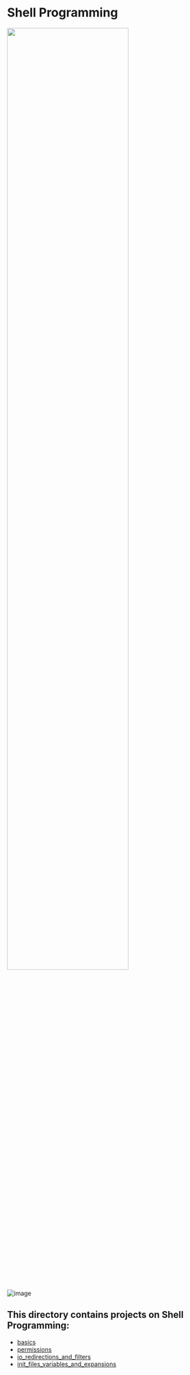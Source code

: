# Shell Programming

<img width=75% src="https://cdn.educba.com/academy/wp-content/uploads/2019/04/What-is-Shell-Scripting.jpg.webp" />

![image](https://www.cyberciti.biz/media/new/faq/2016/01/Hello-World-Bash-Shell-Script-Program.jpg)


## This directory contains projects on Shell Programming:
- [basics](https://github.com/rChrisb/holbertonschool-shell/tree/main/basics)
- [permissions]()
- [io_redirections_and_filters](https://github.com/rChrisb/holbertonschool-shell/tree/main/io_redirections_and_filters)
- [init_files_variables_and_expansions](https://github.com/rChrisb/holbertonschool-shell/tree/main/init_files_variables_and_expansions)
